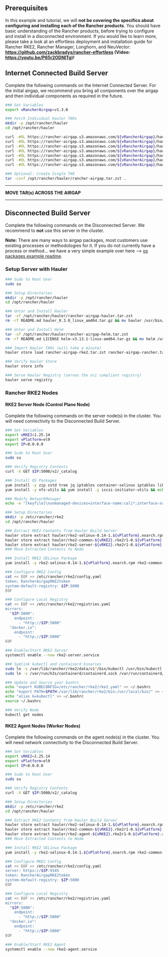 ## Prerequisites

In this example and tutorial, we will **not be covering the specifics about configuring and installing each of the Rancher products**. You should have basic understanding of the Rancher products, before trying to configure and install in a disconnected environment. If you would like to learn more, please take a look at an effortless deployment and installation guide for Rancher RKE2, Rancher Manager, Longhorn, and NeuVector: **https://github.com/zackbradys/rancher-effortless (Video: https://youtu.be/P65r2ODNlTg)!**

## Internet Connected Build Server

Complete the following commands on the Internet Connected Server. For the initial airgap, we recommend you bring all components over the airgap and then individual components as required in the future.

```bash
### Set Variables
export vRancherAirgap=v1.3.0

### Fetch Individual Hauler TARs
mkdir -p /opt/rancher/hauler
cd /opt/rancher/hauler

curl -#OL https://rancher-airgap.s3.amazonaws.com/${vRancherAirgap}/hauler/hauler/rancher-airgap-hauler.tar.zst
curl -#OL https://rancher-airgap.s3.amazonaws.com/${vRancherAirgap}/hauler/helm/rancher-airgap-helm.tar.zst
curl -#OL https://rancher-airgap.s3.amazonaws.com/${vRancherAirgap}/hauler/cosign/rancher-airgap-cosign.tar.zst
curl -#OL https://rancher-airgap.s3.amazonaws.com/${vRancherAirgap}/hauler/rke2/rancher-airgap-rke2.tar.zst
curl -#OL https://rancher-airgap.s3.amazonaws.com/${vRancherAirgap}/hauler/rancher/rancher-airgap-rancher.tar.zst
curl -#OL https://rancher-airgap.s3.amazonaws.com/${vRancherAirgap}/hauler/longhorn/rancher-airgap-longhorn.tar.zst
curl -#OL https://rancher-airgap.s3.amazonaws.com/${vRancherAirgap}/hauler/neuvector/rancher-airgap-neuvector.tar.zst

### Optional: Create Single TAR
tar -czvf /opt/rancher/hauler/rancher-airgap.tar.zst .
```

---

**MOVE TAR(s) ACROSS THE AIRGAP**

---

## Disconnected Build Server

Complete the following commands on the Disconnected Server. We recommend to **not** use this server in the cluster.

**Note:** There are many ways to airgap packages, most customers use existing processes or methodologies for it. If you do not currently have a process or method... we have a very simple example over here --> [os packages example readme](os-packages-example.md).

### Setup Server with Hauler
```bash
### Sudo to Root User
sudo su

### Setup Directories
mkdir -p /opt/rancher/hauler
cd /opt/rancher/hauler

### Untar and Install Hauler
tar -xf /opt/rancher/hauler/rancher-airgap-hauler.tar.zst
rm -rf README.md hauler_0.3.0_linux_amd64.tar.gz && mv hauler /usr/bin/hauler

### Untar and Install Helm
tar -xf /opt/rancher/hauler/rancher-airgap-helm.tar.zst
rm -rf README.md LICENSE helm-v3.13.1-linux-amd64.tar.gz && mv helm /usr/bin/helm

### Import Hauler TARs (will take a minute)
hauler store load rancher-airgap-rke2.tar.zst rancher-airgap-rancher.tar.zst rancher-airgap-longhorn.tar.zst rancher-airgap-neuvector.tar.zst

### Verify Hauler Store
hauler store info

### Serve Hauler Registry (serves the oci compliant registry)
hauler serve registry
```

### Rancher RKE2 Nodes

#### RKE2 Server Node (Control Plane Node)

Complete the following commands on the server node(s) in the cluster. You will need connectivity to the Disconnected Build Server.

```bash
### Set Variables
export vRKE2=1.25.14
export vPlatform=el9
export IP=0.0.0.0

### Sudo to Root User
sudo su

### Verify Registry Contents
curl -X GET $IP:5000/v2/_catalog

### Install OS Packages
yum install -y zip zstd tree jq iptables container-selinux iptables libnetfilter_conntrack libnfnetlink libnftnl policycoreutils-python-utils cryptsetup
yum install -y nfs-utils && yum install -y iscsi-initiator-utils && echo "InitiatorName=$(/sbin/iscsi-iname)" > /etc/iscsi/initiatorname.iscsi && systemctl enable --now iscsid

### Modify NetworkManager
echo -e "[keyfile]\nunmanaged-devices=interface-name:cali*;interface-name:flannel*" > /etc/NetworkManager/conf.d/rke2-canal.conf

### Setup Directories
mkdir -p /etc/rancher/rke2
cd /opt/rancher/hauler

### Extract RKE2 Contents from Hauler Build Server
hauler store extract hauler/rke2-selinux-0.14-1.${vPlatform}.noarch.rpm:latest
hauler store extract hauler/rke2-common-${vRKE2}.rke2r1-0.${vPlatform}.x86_64.rpm:latest
hauler store extract hauler/rke2-server-${vRKE2}.rke2r1-0.${vPlatform}.x86_64.rpm:latest
### Move Extracted Contents to Node

### Install RKE2 SELinux Package
yum install -y rke2-selinux-0.14-1.${vPlatform}.noarch.rpm rke2-common-${vRKE2}.rke2r1-0.${vPlatform}.x86_64.rpm rke2-server-${vRKE2}.rke2r1-0.${vPlatform}.x86_64.rpm

### Configure RKE2 Config
cat << EOF >> /etc/rancher/rke2/config.yaml
token: RancherAirgapRKE2token
system-default-registry: $IP:5000
EOF

### Configure Local Registry
cat << EOF >> /etc/rancher/rke2/registries.yaml
mirrors:
  "$IP:5000":
    endpoint:
      - "http://$IP:5000"
  "docker.io":
    endpoint:
      - "http://$IP:5000"
EOF

### Enable/Start RKE2 Server
systemctl enable --now rke2-server.service

### Symlink kubectl and containerd binaries
sudo ln -s /var/lib/rancher/rke2/data/v1*/bin/kubectl /usr/bin/kubectl
sudo ln -s /var/run/k3s/containerd/containerd.sock /var/run/containerd/containerd.sock

### Update and Source your bashrc
echo "export KUBECONFIG=/etc/rancher/rke2/rke2.yaml" >> ~/.bashrc
echo "export PATH=$PATH:/var/lib/rancher/rke2/bin:/usr/local/bin/" >> ~/.bashrc
echo "alias k=kubectl" >> ~/.bashrc
source ~/.bashrc

### Verify Node
kubectl get nodes
```

#### RKE2 Agent Nodes (Worker Nodes)

Complete the following commands on the agent node(s) in the cluster. You will need network connectivity to the Disconnected Build Server.

```bash
### Set Variables
export vRKE2=1.25.14
export vPlatform=el9
export IP=0.0.0.0

### Sudo to Root User
sudo su

### Verify Registry Contents
curl -X GET $IP:5000/v2/_catalog

### Setup Directories
mkdir -p /etc/rancher/rke2
cd /opt/rancher/hauler

### Extract RKE2 Contents from Hauler Build Server
hauler store extract hauler/rke2-selinux-0.14-1.${vPlatform}.noarch.rpm:latest
hauler store extract hauler/rke2-common-${vRKE2}.rke2r1-0.${vPlatform}.x86_64.rpm:latest
hauler store extract hauler/rke2-agent-${vRKE2}.rke2r1-0.${vPlatform}.x86_64.rpm:latest
### Move Extracted Contents to Node

### Install RKE2 SELinux Package
yum install -y rke2-selinux-0.14-1.${vPlatform}.noarch.rpm rke2-common-${vRKE2}.rke2r1-0.${vPlatform}.x86_64.rpm rke2-agent-${vRKE2}.rke2r1-0.${vPlatform}.x86_64.rpm

### Configure RKE2 Config
cat << EOF >> /etc/rancher/rke2/config.yaml
server: https://$IP:9345
token: RancherAirgapRKE2token
system-default-registry: $IP:5000
EOF

### Configure Local Registry
cat << EOF >> /etc/rancher/rke2/registries.yaml
mirrors:
  "$IP:5000":
    endpoint:
      - "http://$IP:5000"
  "docker.io":
    endpoint:
      - "http://$IP:5000"
EOF

### Enable/Start RKE2 Agent
systemctl enable --now rke2-agent.service
```